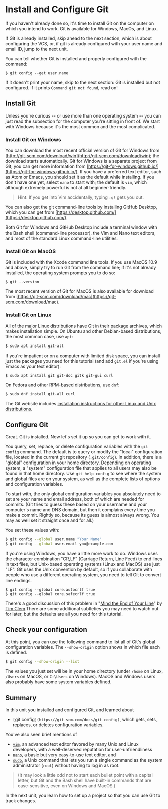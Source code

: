 # Install and Configure Git

If you haven't already done so, it's time to install Git on the computer on which you
intend to work. Git is available for Windows, MacOs, and Linux.

If Git is already installed, skip ahead to the next section, which is about
configuring the VCS, or, if git is already configured with your user name and email ID,
jump to the next unit.

You can tell whether Git is installed and properly configured with the
command:

```
$ git config --get user.name
```

If it doesn't print your name, skip to the next section:  Git is installed but
not configured.  If it prints `Command git not found`, read on!

## Install Git 

Unless you're curious -- or use more than one operating system -- you can just
read the subsection for the computer you're sitting in front of. We start
with Windows because it's the most common and the most complicated.

### Install Git on Windows

You can download the most recent official version of Git for Windows from
[http://git-scm.com/download/win](http://git-scm.com/download/win); the
download starts automatically. Git for Windows is a separate project from
Git; you can get more information from
[https://git-for-windows.github.io/](https://git-for-windows.github.io/). If
you have a preferred text editor, such as Atom or Emacs, you should set it as
the default while installing. If you don't have one yet, select `nano` to
start with; the default is `vim`, which although extremely powerful is not at
all beginner-friendly.

> Hint: If you get into Vim accidentally, typing `:q!` gets you out.

You can also get the git command-line tools by installing GitHub Desktop,
which you can get from
[https://desktop.github.com/](https://desktop.github.com/). 

Both Git for Windows and GitHub Desktop include a terminal window with the
Bash shell (command-line processor), the Vim and Nano text editors, and most
of the standard Linux command-line utilities.


### Install Git on MacOS

Git is included with the Xcode command line tools. If you use MacOS 10.9 and above, simply try to run Git from the command line; if it's not already installed, the operating system prompts you to do so:

```
$ git --version
```

The most recent version of Git for MacOS is also available for download from
[https://git-scm.com/download/mac](https://git-scm.com/download/mac).


### Install Git on Linux

All of the major Linux distributions have Git in their package archives,
which makes installation simple. On Ubuntu and other Debian-based
distributions, the most common case, use `apt`:

```bash
$ sudo apt install git-all
```

If you're impatient or on a computer with limited disk space, you can install
just the packages you need for this tutorial (and add `git.el` if you're using
Emacs as your text editor):

```bash
$ sudo apt install git git-doc gitk git-gui curl
```

On Fedora and other RPM-based distributions, use `dnf`:

```bash
$ sudo dnf install git-all curl
```

The Git website includes [installation instructions for other Linux
and Unix distributions](https://git-scm.com/download/linux).


## Configure Git

Great. Git is installed. Now let's set it up so you can get to work with it.

You query, set, replace, or delete configuration variables with the 
`git config` command. The default is to query or modify the "local"
configuration file, located in the current git repository (`.git/config`). In
addition, there is a "global" configuration in your home directory. Depending on operating system, a "system" configuration file that applies to all users may also be found in that home directory. Use
`git help config` to see where the system and global files are on your system,
as well as the complete lists of options and configuration variables.

To start with, the only global configuration variables you absolutely need to set are
your name and email address, both of which are needed for commits. (Git tries to guess these based on your username and your computer's name and DNS domain, but then it complains every time you make a commit.
Rightly so, because its guess is almost always wrong. You may as well set it straight once and for all.)

You set these values with:

```bash
$ git config --global user.name "Your Name"
$ git config --global user.email you@example.com
```

If you're using Windows, you have a little more work to do. Windows
uses the character combination "CR,LF" (Carriage Return, Line Feed) to end
lines in text files, but Unix-based operating systems (Linux and MacOS) use
just "LF". Git uses the Unix convention by default, so if you collaborate
with people who use a different operating system, you need to tell Git to
convert line endings.

```
$ git config --global core.autocrlf true
$ git config --global core.safecrlf true
```

There's a good discussion of this problem in "[Mind the End of Your
Line](https://adaptivepatchwork.com/2012/03/01/mind-the-end-of-your-line/)" by
[Tim Clem](https://adaptivepatchwork.com/about/).There are some additional
subtleties you may need to watch out for later, but the defaults are all
you need for this tutorial. 

## Check your configuration

At this point, you can use the following command to list all of Git's global
configuration variables. The `--show-origin` option shows in which file each is defined.

```bash
$ git config --show-origin --list
```

The values you just set will be in your home directory (under `/home` on Linux,
`/Users` on MacOS, or `C:\Users` on Windows). MacOS and Windows users also probably
have some system variables defined.

## Summary

In this unit you installed and configured Git, and learned about

 * `[`git config`](https://git-scm.com/docs/git-config)`, which gets, sets,
   replaces, or deletes configuration variables.

You've also seen brief mentions of

 * [`vim`](https://linux.die.net/man/1/vim), an advanced text editor favored
   by many Unix and Linux developers, with a well-deserved reputation for
   user-unfriendliness
 * [`nano`](https://linux.die.net/man/1/nano), a basic but very easy-to-use text editor, and
 * [`sudo`](https://linux.die.net/man/1/sudo), a Unix command that lets you
   run a single command as the system administrator (`root`) without having to
   log in as root.

> (It may look a little odd not to start each bullet point with a capital
> letter, but Git and the Bash shell have built-in commands that are
> case-sensitive, even on Windows and MacOS.)

In the next unit, you learn how to set up a project so that you can use
Git to track changes.
